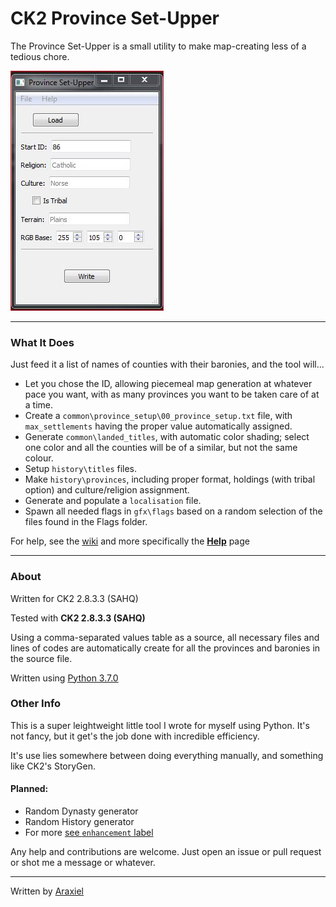 # CK2 Province Set-Upper
The Province Set-Upper is a small utility to make map-creating less of a tedious chore.

![screenshot][id]
___

### What It Does
Just feed it a list of names of counties with their baronies, and the tool will...
- Let you chose the ID, allowing piecemeal map generation at whatever pace you want, with as many provinces you want to be taken care of at a time.
- Create a `common\province_setup\00_province_setup.txt` file, with `max_settlements` having the proper value automatically assigned.
- Generate `common\landed_titles`, with automatic color shading; select one color and all the counties will be of a similar, but not the same colour.
- Setup `history\titles` files.
- Make `history\provinces`, including proper format, holdings (with tribal option) and culture/religion assignment.
- Generate and populate a `localisation` file.
- Spawn all needed flags in `gfx\flags` based on a random selection of the files found in the Flags folder.

For help, see the [wiki](https://github.com/Araxiel/CK2-Province_Set-Upper/wiki) and more specifically the [**Help**](https://github.com/Araxiel/CK2-Province_Set-Upper/wiki/Help) page
___

### About

Written for CK2 2.8.3.3 (SAHQ)

Tested with **CK2 2.8.3.3 (SAHQ)**

Using a comma-separated values table as a source, all necessary files and lines of codes are automatically create for all the provinces and baronies in the source file.

Written using [Python 3.7.0](https://www.python.org/downloads/release/python-370/)

### Other Info

This is a super leightweight little tool I wrote for myself using Python. It's not fancy, but it get's the job done with incredible efficiency.

It's use lies somewhere between doing everything manually, and something like CK2's StoryGen.

#### Planned:
  * Random Dynasty generator
  * Random History generator
  * For more [see `enhancement` label](https://github.com/Araxiel/CK2-Province_Set-Upper/issues?q=is%3Aissue+is%3Aopen+label%3Aenhancement)

Any help and contributions are welcome. Just open an issue or pull request or shot me a message or whatever.
___

Written by [Araxiel](https://github.com/Araxiel)

[id]: https://raw.githubusercontent.com/Araxiel/CK2-Province_Set-Upper/master/docs/menu_ss.JPG  "Screenshot"
